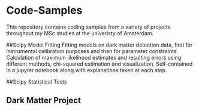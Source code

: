 # Code-Samples
This repository contains coding samples from a variety of projects throughout my MSc studies at the univeristy of Amsterdam.

##Scipy Model Fitting
Fitting models on dark matter detection data, first for instrumental calibration purposes and then for parameter constraints.
Calculation of maximum likelihood estimates and resulting errors using different methods, chi-squared estimation and visualization.
Self-contained in a jupyter notebook along with explanations taken at each step.

##Scipy Statistical Tests

## Dark Matter Project
